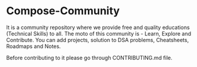 # Compose-Community
It is a community repository where we provide free and quality educations (Technical Skills) to all.
The moto of this community is - Learn, Explore and Contribute.
You can add projects, solution to DSA problems, Cheatsheets, Roadmaps and Notes.


Before contributing to it please go through CONTRIBUTING.md file.
